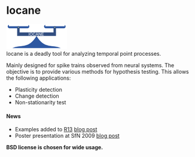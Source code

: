 # Iocane
![](./images/iocane_balance_logo_small.png)  
Iocane is a deadly tool for analyzing temporal point processes.

Mainly designed for spike trains observed from neural systems. The objective is to provide various methods for hypothesis testing. This allows the following applications:  
* Plasticity detection
* Change detection
* Non-stationarity test

#### News
* Examples added to [R13](./iocane_examples) [blog post](http://wp.me/prXHT-3z)
* Poster presentation at SfN 2009 [blog post](http://memming.wordpress.com/2009/10/15/significance-test-for-spike-trains-based-on-finite-point-process-estimation/)  

**BSD license is chosen for wide usage.**
